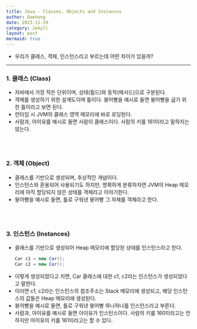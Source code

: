 ```yaml
---
title: Java - Classes, Objects and Instances
author: Daehong
date: 2023-11-29
category: Jekyll
layout: post
mermaid: true
---
```


* 우리가 클래스, 객체, 인스턴스라고 부르는데 어떤 차이가 있을까?

<hr>

### 1. 클래스 (Class)
* 자바에서 가장 작은 단위이며, 상태(필드)와 동작(메서드)으로 구분된다.
* 객체를 생성하기 위한 설계도이며 틀이다. 붕어빵을 예시로 들면 붕어빵을 굽기 위한 틀이라고 보면 된다.
* 런타임 시 JVM의 클래스 영역 메모리에 바로 로딩된다.
* 사람과, 아이유를 예시로 들면 사람이 클래스이다. 사람의 키를 161이라고 말하지는 않는다.

<br>
<br>

### 2. 객체 (Object)
* 클래스를 기반으로 생성되며, 추상적인 개념이다.
* 인스턴스와 혼용되어 사용되기도 하지만, 명확하게 분류하자면 JVM의 Heap 메모리에 아직 할당되지 않은 상태를 객체라고 이야기한다.
* 붕어빵을 예시로 들면, 틀로 구워낸 붕어빵 그 자체를 객체라고 한다.

<br>
<br>

### 3. 인스턴스 (Instances)
* 클래스를 기반으로 생성되어 Heap 메모리에 할당된 상태를 인스턴스라고 한다.
	```java
	Car c1 = new Car();
	Car c2 = new Car();
	```
* 이렇게 생성되었다고 치면, Car 클래스에 대한 c1, c2라는 인스턴스가 생성되었다고 말한다.
* 이러면 c1, c2라는 인스턴스의 참조주소는 Stack 메모리에 생성되고, 해당 인스턴스의 값들은 Heap 메모리에 생성된다. 
* 붕어빵을 예시로 들면, 틀로 구워낸 붕어빵 하나하나를 인스턴스라고 부른다.
* 사람과, 아이유를 예시로 들면 아이유가 인스턴스이다. 사람의 키를 160이라고는 안하지만 아이유의 키를 161이라고는 할 수 있다.


<br>
<br>
<br>
<br>
<br>